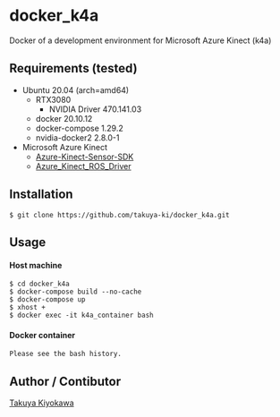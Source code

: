 # docker_k4a

Docker of a development environment for Microsoft Azure Kinect (k4a)

## Requirements (tested)

- Ubuntu 20.04 (arch=amd64)
  - RTX3080
    - NVIDIA Driver 470.141.03
  - docker 20.10.12
  - docker-compose 1.29.2
  - nvidia-docker2 2.8.0-1
- Microsoft Azure Kinect
  - [Azure-Kinect-Sensor-SDK](https://github.com/microsoft/Azure-Kinect-Sensor-SDK)  
  - [Azure_Kinect_ROS_Driver](https://github.com/microsoft/Azure_Kinect_ROS_Driver)  

## Installation

    $ git clone https://github.com/takuya-ki/docker_k4a.git

## Usage
#### Host machine
    $ cd docker_k4a
    $ docker-compose build --no-cache
    $ docker-compose up
    $ xhost +
    $ docker exec -it k4a_container bash

#### Docker container
    Please see the bash history.

## Author / Contibutor

[Takuya Kiyokawa](https://takuya-ki.github.io/)
